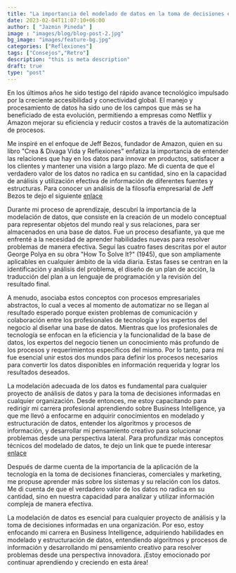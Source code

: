 ```yaml
---
title: "La importancia del modelado de datos en la toma de decisiones empresariales"
date: 2023-02-04T11:07:10+06:00
author: [ "Jazmin Pineda" ]
image : "images/blog/blog-post-2.jpg"
bg_image: "images/feature-bg.jpg"
categories: ["Reflexiones"]
tags: ["Consejos","Retro"]
description: "this is meta description"
draft: true
type: "post"
---
```



En los últimos años he sido testigo del rápido avance tecnológico impulsado por la creciente accesibilidad y conectividad global. El manejo y procesamiento de datos ha sido uno de los campos que más se ha beneficiado de esta evolución, permitiendo a empresas como Netflix y Amazon mejorar su eficiencia y reducir costos a través de la automatización de procesos.

Me inspiré en el enfoque de Jeff Bezos, fundador de Amazon, quien en su libro "Crea & Divaga Vida y Reflexiones" enfatiza la importancia de entender las relaciones que hay en los datos para innovar en productos, satisfacer a los clientes y mantener una visión a largo plazo. Me di cuenta de que el verdadero valor de los datos no radica en su cantidad, sino en la capacidad de análisis y utilización efectiva de información de diferentes fuentes y estructuras. Para conocer un análisis de la filosofía empresarial de Jeff Bezos te dejo el siguiente  [enlace](https://www.sintetia.com/el-mantra-de-jeff-bezos-hoy-es-el-dia-1/) </p>

Durante mi proceso de aprendizaje, descubrí la importancia de la modelación de datos, que consiste en la creación de un modelo conceptual para representar objetos del mundo real y sus relaciones, para ser almacenados en una base de datos. Fue un proceso desafiante, ya que me enfrenté a la necesidad de aprender habilidades nuevas para resolver problemas de manera efectiva. Seguí las cuatro fases descritas por el autor George Polya en su obra "How To Solve It?" (1945), que son ampliamente aplicables en cualquier ámbito de la vida diaria. Estas fases se centran en la identificación y análisis del problema, el diseño de un plan de acción, la traducción del plan a un lenguaje de programación y la revisión del resultado final.</p>

A menudo, asociaba estos conceptos con procesos empresariales abstractos, lo cual a veces al momento de automatizar no se llegan al resultado esperado porque existen problemas de comunicación y colaboración entre los profesionales de tecnología y los expertos del negocio al diseñar una base de datos. Mientras que los profesionales de tecnología se enfocan en la eficiencia y la funcionalidad de la base de datos, los expertos del negocio tienen un conocimiento más profundo de los procesos y requerimientos específicos del mismo. Por lo tanto, para mí fue esencial unir estos dos mundos para definir los procesos necesarios para convertir los datos disponibles en información requerida y lograr los resultados deseados.

La modelación adecuada de los datos es fundamental para cualquier proyecto de análisis de datos y para la toma de decisiones informadas en cualquier organización. Desde entonces, me estoy capacitando para redirigir mi carrera profesional aprendiendo sobre Business Intelligence, ya que me llevó a enfocarme en adquirir conocimientos en modelado y estructuración de datos, entender los algoritmos y procesos de información, y desarrollar mi pensamiento creativo para solucionar problemas desde una perspectiva lateral. Para profundizar más conceptos técnicos del modelado de datos, te dejo un link que te puede interesar [enlace](https://www.sap.com/latinamerica/insights/what-is-data-modeling.html) </p>

Después de darme cuenta de la importancia de la aplicación de la tecnología en la toma de decisiones financieras, comerciales y marketing, me propuse aprender más sobre los sistemas y su relación con los datos. Me di cuenta de que el verdadero valor de los datos no radica en su cantidad, sino en nuestra capacidad para analizar y utilizar información compleja de manera efectiva. 

La modelación de datos es esencial para cualquier proyecto de análisis y la toma de decisiones informadas en una organización. Por eso, estoy enfocando mi carrera en Business Intelligence, adquiriendo habilidades en modelado y estructuración de datos, entendiendo algoritmos y procesos de información y desarrollando mi pensamiento creativo para resolver problemas desde una perspectiva innovadora. 
¡Estoy emocionado por continuar aprendiendo y creciendo en esta área!




